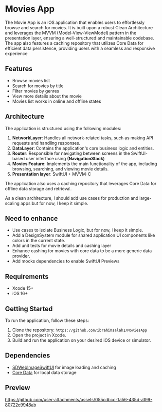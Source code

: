 # Movies App

The Movie App is an iOS application that enables users to effortlessly browse and search for movies. It is built upon a robust Clean Architecture and leverages the MVVM (Model-View-ViewModel) pattern in the presentation layer, ensuring a well-structured and maintainable codebase. The app also features a caching repository that utilizes Core Data for efficient data persistence, providing users with a seamless and responsive experience

## Features

- Browse movies list
- Search for movies by title
- Filter movies by genres
- View more details about the movie
- Movies list works in online and offline states

## Architecture

The application is structured using the following modules:

1. **NetworkLayer**: Handles all network-related tasks, such as making API requests and handling responses.
2. **DataLayer**: Contains the application's core business logic and entities.
3. **Router**: Responsible for navigating between screens in the SwiftUI-based user interface using **(NavigationStack)**
4. **Movies Feature**: Implements the main functionality of the app, including browsing, searching, and viewing movie details.
5. **Presentation layer**: SwiftUI + MVVM-C

The application also uses a caching repository that leverages Core Data for offline data storage and retrieval.

As a clean architecture, I should add use cases for production and large-scaling apps but for now, I keep it simple.

## Need to enhance
- Use cases to isolate Business Logic, but for now, I keep it simple.
- Add a DesignSystem module for shared application UI components like colors in the current state.
- Add unit tests for movie details and cashing layer
- Enhance cashing for movies with core data to be a more generic data provider.
- Add mocks dependencies to enable SwiftUI Previews


## Requirements
- Xcode 15+
- iOS 16+

## Getting Started

To run the application, follow these steps:

1. Clone the repository: `https://github.com/ibrahimsalah1/MoviesApp`
2. Open the project in Xcode.
3. Build and run the application on your desired iOS device or simulator.

## Dependencies

- [SDWebImageSwiftUI](https://github.com/SDWebImage/SDWebImageSwiftUI) for image loading and caching
- [Core Data](https://developer.apple.com/documentation/coredata) for local data storage

## Preview
https://github.com/user-attachments/assets/055cdbcc-1a56-435d-a199-80722c9948ab

